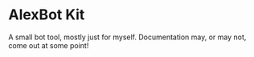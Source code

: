 # AlexBot Kit
A small bot tool, mostly just for myself.
Documentation may, or may not, come out at some point!